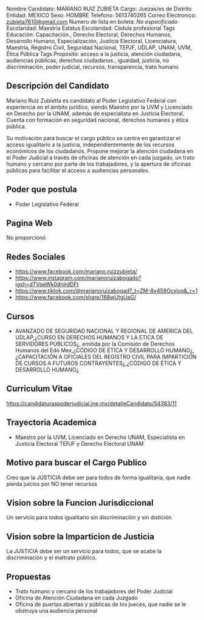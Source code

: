 Nombre Candidato: MARIANO RUIZ ZUBIETA
Cargo: Juezas/es de Distrito
Entidad: MEXICO
Sexo: HOMBRE
Telefono: 5613740265
Correo Electronico: zubieta7610@gmail.com
Numero de lista en boleta: *No especificado*
Escolaridad: Maestría
Estatus Escolaridad: Cédula profesional
Tags Educación: Capacitación., Derecho Electoral, Derechos Humanos, Desarrollo Humano, Especialización, Justicia Electoral, Licenciatura, Maestría, Registro Civil, Seguridad Nacional, TEPJF, UDLAP, UNAM, UVM, Ética Pública
Tags Propósito: acceso a la justicia, atención ciudadana, audiencias públicas, derechos ciudadanos., igualdad, justicia, no discriminación, poder judicial, recursos, transparencia, trato humano


## Descripción del Candidato 

Mariano Ruiz Zubietta es candidato al Poder Legislativo Federal con experiencia en el ámbito jurídico, siendo Maestro por la UVM y Licenciado en Derecho por la UNAM, además de especialista en Justicia Electoral. Cuenta con formación en seguridad nacional, derechos humanos y ética pública. 

Su motivación para buscar el cargo público se centra en garantizar el acceso igualitario a la justicia, independientemente de los recursos económicos de los ciudadanos. Propone mejorar la atención ciudadana en el Poder Judicial a través de oficinas de atención en cada juzgado, un trato humano y cercano por parte de los trabajadores, y la apertura de oficinas públicas para facilitar el acceso a audiencias personales.


## Poder que postula

- Poder Legislativo Federal


## Pagina Web

No proporcionó


## Redes Sociales

- https://www.facebook.com/mariano.ruizzubieta/
- https://www.instagram.com/marianoruizabogado?igsh=dTVqeWk0dnlrdDFt
- https://www.tiktok.com/@marianoruizabogad?_t=ZM-8v459Ocxlvq&_r=1
- https://www.facebook.com/share/168wUtgUaG/


## Cursos

- AVANZADO DE SEGURIDAD NACIONAL Y REGIONAL DE AMERICA DEL UDLAP,¿CURSO EN DERECHOS HUMANOS Y LA ETICA DE SERVIDORES PÚBLICOS¿, emitida por la Comisión de Derechos Humanos del Edo Mex,¿CÓDIGO DE ÉTICA Y DESARROLLO HUMANO¿,¿CAPACITACIÓN A OFICIALES DEL REGISTRO CIVIL PARA IMPARTICIÓN DE CURSOS A FUTUROS CONTRAYENTES¿,¿CÓDIGO DE ÉTICA Y DESARROLLO HUMANO¿


## Curriculum Vitae

https://candidaturaspoderjudicial.ine.mx/detalleCandidato/54383/11


## Trayectoria Academica

- Maestro por la UVM, Licenciado en Derecho UNAM, Especialista en Justicia Electoral TEPJF y Derecho Electoral UNAM


## Motivo para buscar el Cargo Publico

Creo que la JUSTICIA debe ser para todos de forma igualitaria, que nadie pierda juicios por NO tener recursos


## Vision sobre la Funcion Jurisdiccional

Un servicio para todos igualitario sin discriminación y sin distición


## Vision sobre la Imparticion de Justicia

La JUSTICIA debe ser un servicio para todos, que se acabe la discriminación y el maltrato público.


## Propuestas

- Trato humano y cercano de los trabajadores del Poder Judicial
- Oficina de Atención Ciudadana en cada Juzgado
- Oficina de puertas abiertas y públicas de los jueces, que nadie se le obstruya una audiencia personal

